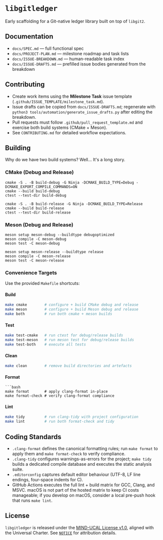 # `libgitledger`

Early scaffolding for a Git-native ledger library built on top of `libgit2`.

## Documentation

- `docs/SPEC.md` — full functional spec
- `docs/PROJECT-PLAN.md` — milestone roadmap and task lists
- `docs/ISSUE-BREAKDOWN.md` — human-readable task index
- `docs/ISSUE-DRAFTS.md` — prefilled issue bodies generated from the breakdown

## Contributing

- Create work items using the **Milestone Task** issue template (`.github/ISSUE_TEMPLATE/milestone_task.md`).
- Issue drafts can be copied from `docs/ISSUE-DRAFTS.md`; regenerate with `python3 tools/automation/generate_issue_drafts.py` after editing the breakdown.
- Pull requests must follow `.github/pull_request_template.md` and exercise both build systems (CMake + Meson).
- See `CONTRIBUTING.md` for detailed workflow expectations.

## Building

Why do we have two build systems? Well... It's a long story.

### CMake (Debug and Release)

```
cmake -S . -B build-debug -G Ninja -DCMAKE_BUILD_TYPE=Debug -DCMAKE_EXPORT_COMPILE_COMMANDS=ON
cmake --build build-debug
ctest --test-dir build-debug

cmake -S . -B build-release -G Ninja -DCMAKE_BUILD_TYPE=Release
cmake --build build-release
ctest --test-dir build-release
```

### Meson (Debug and Release)

```
meson setup meson-debug --buildtype debugoptimized
meson compile -C meson-debug
meson test -C meson-debug

meson setup meson-release --buildtype release
meson compile -C meson-release
meson test -C meson-release
```

### Convenience Targets

Use the provided `Makefile` shortcuts:

#### Build

```bash
make cmake        # configure + build CMake debug and release
make meson        # configure + build Meson debug and release
make both         # run both cmake + meson builds
```

#### Test

```bash
make test-cmake   # run ctest for debug/release builds
make test-meson   # run meson test for debug/release builds
make test-both    # execute all tests
```

#### Clean

```bash
make clean        # remove build directories and artefacts
```

#### Format

```
```bash
make format       # apply clang-format in-place
make format-check # verify clang-format compliance
```

#### Lint

```bash
make tidy         # run clang-tidy with project configuration
make lint         # run both format-check and tidy
```

## Coding Standards

- `.clang-format` defines the canonical formatting rules; run `make format` to apply them and
  `make format-check` to verify compliance.
- `.clang-tidy` configures warnings-as-errors for the project; `make tidy` builds a dedicated compile
  database and executes the static analysis suite.
- `.editorconfig` captures default editor behaviour (UTF-8, LF line endings, four-space indents for C).
- GitHub Actions executes the full lint + build matrix for GCC, Clang, and MSVC. macOS is not part of the
  hosted matrix to keep CI costs manageable; if you develop on macOS, consider a local pre-push hook that
  runs `make lint`.

## License

`libgitledger` is released under the [MIND-UCAL License v1.0](LICENSE), aligned with the Universal Charter. See [`NOTICE`](NOTICE) for attribution details.
